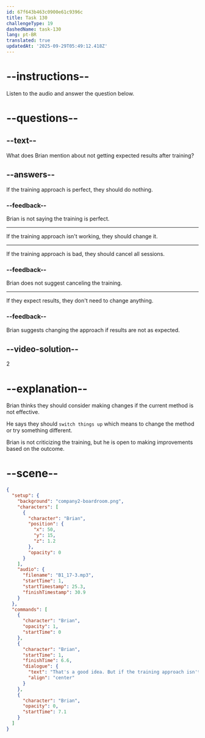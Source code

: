 ```yaml
---
id: 67f643b463c0900e61c9396c
title: Task 130
challengeType: 19
dashedName: task-130
lang: pt-BR
translated: true
updatedAt: '2025-09-29T05:49:12.418Z'
---
```


<!-- (audio) Brian: That's a good idea. But if the training approach isn't getting the results we expect, maybe we should switch things up. -->

# --instructions--

Listen to the audio and answer the question below.

# --questions--

## --text--

What does Brian mention about not getting expected results after training?

## --answers--

If the training approach is perfect, they should do nothing.

### --feedback--

Brian is not saying the training is perfect.

---

If the training approach isn't working, they should change it.

---

If the training approach is bad, they should cancel all sessions.

### --feedback--

Brian does not suggest canceling the training.

---

If they expect results, they don't need to change anything.

### --feedback--

Brian suggests changing the approach if results are not as expected.

## --video-solution--

2

# --explanation--

Brian thinks they should consider making changes if the current method is not effective.

He says they should `switch things up` which means to change the method or try something different.

Brian is not criticizing the training, but he is open to making improvements based on the outcome.

# --scene--

```json
{
  "setup": {
    "background": "company2-boardroom.png",
    "characters": [
      {
        "character": "Brian",
        "position": {
          "x": 50,
          "y": 15,
          "z": 1.2
        },
        "opacity": 0
      }
    ],
    "audio": {
      "filename": "B1_17-3.mp3",
      "startTime": 1,
      "startTimestamp": 25.3,
      "finishTimestamp": 30.9
    }
  },
  "commands": [
    {
      "character": "Brian",
      "opacity": 1,
      "startTime": 0
    },
    {
      "character": "Brian",
      "startTime": 1,
      "finishTime": 6.6,
      "dialogue": {
        "text": "That's a good idea. But if the training approach isn't getting the results we expect, maybe we should switch things up.",
        "align": "center"
      }
    },
    {
      "character": "Brian",
      "opacity": 0,
      "startTime": 7.1
    }
  ]
}
```
